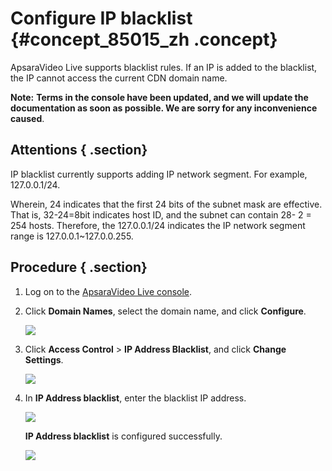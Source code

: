 # Configure IP blacklist {#concept_85015_zh .concept}

ApsaraVideo Live supports blacklist rules. If an IP is added to the blacklist, the IP cannot access the current CDN domain name.

**Note:** **Terms in the console have been updated, and we will update the documentation as soon as possible. We are sorry for any inconvenience caused**.

## Attentions { .section}

IP blacklist currently supports adding IP network segment. For example, 127.0.0.1/24.

Wherein, 24 indicates that the first 24 bits of the subnet mask are effective. That is, 32-24=8bit indicates host ID, and the subnet can contain 28- 2 = 254 hosts. Therefore, the 127.0.0.1/24 indicates the IP network segment range is 127.0.0.1~127.0.0.255.

## Procedure { .section}

1.  Log on to the [ApsaraVideo Live console](https://partners-intl.aliyun.com/login-required#/live).
2.  Click **Domain Names**, select the domain name, and click **Configure**.

    ![](http://static-aliyun-doc.oss-cn-hangzhou.aliyuncs.com/assets/img/20696/154598829021674_en-US.png)

3.  Click **Access Control** \> **IP Address Blacklist**, and click **Change Settings**.

    ![](http://static-aliyun-doc.oss-cn-hangzhou.aliyuncs.com/assets/img/20696/154598829021675_en-US.png)

4.  In **IP Address blacklist**, enter the blacklist IP address.

    ![](http://static-aliyun-doc.oss-cn-hangzhou.aliyuncs.com/assets/img/20696/154598829021676_en-US.png)

     **IP Address blacklist** is configured successfully.

    ![](http://static-aliyun-doc.oss-cn-hangzhou.aliyuncs.com/assets/img/20696/154598829021677_en-US.png)


